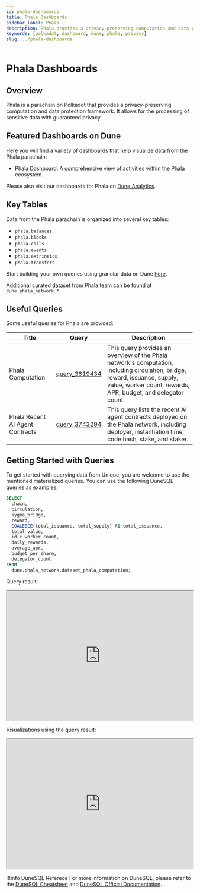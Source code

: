 ```yaml
---
id: phala-dashboards
title: Phala Dashboards
sidebar_label: Phala
description: Phala provides a privacy-preserving computation and data protection framework.
keywords: [polkadot, dashboard, dune, phala, privacy]
slug: ../phala-dashboards
---
```


# Phala Dashboards

## Overview

Phala is a parachain on Polkadot that provides a privacy-preserving computation and data protection
framework. It allows for the processing of sensitive data with guaranteed privacy.

## Featured Dashboards on Dune

Here you will find a variety of dashboards that help visualize data from the Phala parachain:

- [Phala Dashboard](https://dune.com/substrate/phala): A comprehensive view of activities within the
  Phala ecosystem.

Please also visit our dashboards for Phala on
[Dune Analytics](https://dune.com/discover/content/relevant?q=title:Phala%20author:substrate).

## Key Tables

Data from the Phala parachain is organized into several key tables:

- `phala.balances`
- `phala.blocks`
- `phala.calls`
- `phala.events`
- `phala.extrinsics`
- `phala.transfers`

Start building your own queries using granular data on Dune
[here](https://dune.com/queries?category=canonical&namespace=phala).

Additional curated dataset from Phala team can be found at `dune.phala_network.*`

## Useful Queries

Some useful queries for Phala are provided:

| Title                           | Query                                             | Description                                                                                                                                                                                  |
| ------------------------------- | ------------------------------------------------- | -------------------------------------------------------------------------------------------------------------------------------------------------------------------------------------------- |
| Phala Computation               | [query_3619434](https://dune.com/queries/3619434) | This query provides an overview of the Phala network's computation, including circulation, bridge, reward, issuance, supply, value, worker count, rewards, APR, budget, and delegator count. |
| Phala Recent AI Agent Contracts | [query_3743294](https://dune.com/queries/3743294) | This query lists the recent AI agent contracts deployed on the Phala network, including deployer, instantiation time, code hash, stake, and staker.                                          |

## Getting Started with Queries

To get started with querying data from Unique, you are welcome to use the mentioned materialized
queries. You can use the following DuneSQL queries as examples:

```sql title="Phala Computation" showLineNumbers
SELECT
  chain,
  circulation,
  sygma_bridge,
  reward,
  COALESCE(total_issuance, total_supply) AS total_issuance,
  total_value,
  idle_worker_count,
  daily_rewards,
  average_apr,
  budget_per_share,
  delegator_count
FROM
  dune.phala_network.dataset_phala_computation;
```

Query result:

<iframe src="https://dune.com/embeds/3619434/6098180/" height="350" width="100%"></iframe>

Visualizations using the query result:

<iframe src="https://dune.com/embeds/3619434/6098184/" height="350" width="100%"></iframe>

!!!info DuneSQL Referece
    For more information on DuneSQL, please refer to the [DuneSQL Cheatsheet](../dunesql-cheatsheet.md)
    and [DuneSQL Official Documentation](https://docs.dune.com/query-engine/Functions-and-operators/index).


